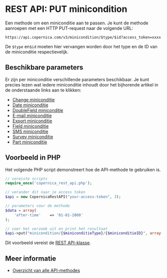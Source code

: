 # REST API: PUT minicondition

Een methode om een miniconditie aan te passen.
Je kunt de methode aanroepen met een HTTP PUT-request naar de volgende URL:

`https://api.copernica.com/v3/minicondition/$type/$id?access_token=xxxx`

De `$type` en`$id` moeten hier vervangen worden door het type en de ID 
van de miniconditie respectievelijk.

## Beschikbare parameters

Er zijn per miniconditie verschillende parameters beschikbaar. Je kunt 
precies lezen wat iedere miniconditie inhoudt door het bijhorende artikel in 
de onderstaande links aan te klikken:

- [Change miniconditie](./rest-condition-type-change.md)
- [Date miniconditie](./rest-condition-type-date.md)
- [DoubleField miniconditie](./rest-condition-type-doublefield.md)
- [E-mail miniconditie](./rest-condition-type-email.md)
- [Export miniconditie](./rest-condition-type-export.md)
- [Field miniconditie](./rest-condition-type-field.md)
- [SMS miniconditie](./rest-condition-type-sms.md)
- [Survey miniconditie](./rest-condition-type-survey.md)
- [Part miniconditie](./rest-condition-type-part.md)

## Voorbeeld in PHP

Het volgende PHP script demonstreert hoe de API-methode te gebruiken is.

```php
// vereiste scripts
require_once('copernica_rest_api.php');

// verander dit naar je access token
$api = new CopernicaRestAPI("your-access-token", 3);

// parameters voor de methode
$data = array(
    'after-time'    => '01-01-2000'
);

// voer het verzoek uit en print het resultaat
$api->put("minicondition/{$miniconditieType}/{$miniconditieID}", array(), $data);
```

Dit voorbeeld vereist de [REST API-klasse](rest-php).

## Meer informatie

* [Overzicht van alle API-methodes](rest-api)
